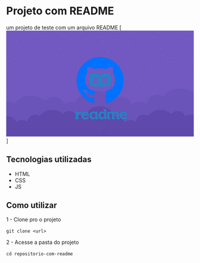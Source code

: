 # Projeto com README
um projeto de teste com um arquivo README 
[<img src="./o-que-e-readme.png">]

## Tecnologias utilizadas 
- HTML
- CSS
- JS
## Como utilizar

1 - Clone pro o projeto
```
git clone <url>
```

2 - Acesse a pasta do projeto
```
cd repositorio-com-readme
```